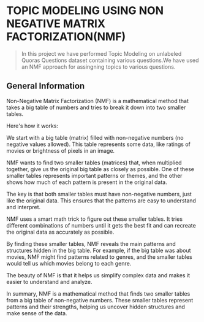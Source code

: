 # TOPIC MODELING USING NON NEGATIVE MATRIX FACTORIZATION(NMF)

> In this project we have performed Topic Modeling on unlabeled Quoras Questions dataset containing 
various questions.We have used an NMF approach for assingning topics to various questions.


## General Information

Non-Negative Matrix Factorization (NMF) is a mathematical method that takes a big table of numbers 
and tries to break it down into two smaller tables.

Here's how it works:

We start with a big table (matrix) filled with non-negative numbers (no negative values allowed). 
This table represents some data, like ratings of movies or brightness of pixels in an image.

NMF wants to find two smaller tables (matrices) that, when multiplied together, give us the original 
big table as closely as possible. One of these smaller tables represents important patterns or 
themes, and the other shows how much of each pattern is present in the original data.

The key is that both smaller tables must have non-negative numbers, just like the original data. This 
ensures that the patterns are easy to understand and interpret.

NMF uses a smart math trick to figure out these smaller tables. It tries different combinations of 
numbers until it gets the best fit and can recreate the original data as accurately as possible.

By finding these smaller tables, NMF reveals the main patterns and structures hidden in the big table. 
For example, if the big table was about movies, NMF might find patterns related to genres, and the 
smaller tables would tell us which movies belong to each genre.

The beauty of NMF is that it helps us simplify complex data and makes it easier to understand and analyze.

In summary, NMF is a mathematical method that finds two smaller tables from a big table of non-negative 
numbers. These smaller tables represent patterns and their strengths, helping us uncover hidden 
structures and make sense of the data.




